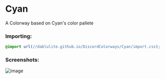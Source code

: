 # Cyan
A Colorway based on Cyan's color pallete

### Importing:
```css
@import url(//dablulite.github.io/DiscordColorways/Cyan/import.css);
```

### Screenshots:
![image](https://github.com/DaBluLite/DiscordColorways/assets/73998678/61b54164-2061-4c64-9688-ff036daee69c)
